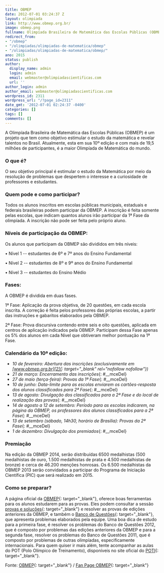 ```yaml
---
title: OBMEP
date: 2012-07-01 03:24:37 Z
layout: olimpiada
link: http://www.obmep.org.br/
image: obmep.png
fullname: Olimpíada Brasileira de Matemática das Escolas Públicas (OBMEP)
redirect_from:
- "/obmep"
- "/olimpiadas/olimpiadas-de-matematica/obmep"
- "/olimpiadas/olimpiadas-de-matematica/obmep/"
ano: 2015
status: publish
author:
  display_name: admin
  login: admin
  email: webmaster@olimpiadascientificas.com
  url: ''
author_login: admin
author_email: webmaster@olimpiadascientificas.com
wordpress_id: 2311
wordpress_url: "/?page_id=2311"
date_gmt: '2012-07-01 02:24:37 -0400'
categories: []
tags: []
comments: []
---
```


A Olimpíada Brasileira de Matemática das Escolas Públicas (OBMEP) é um projeto que tem como objetivo estimular o estudo da matemática e revelar talentos no Brasil. Atualmente, esta em sua 10º edição e com mais de 19,5
milhões de participantes, é a maior Olimpíada de Matemática do mundo.


### O que é?

O seu objetivo principal é estimular o estudo da Matemática por meio da resolução de problemas que despertem o interesse e a curiosidade de professores e estudantes.


### Quem pode e como participar?

Todos os alunos inscritos em escolas públicas municipais, estaduais e federais brasileiras podem participar da OBMEP. A inscrição é feita somente pelas escolas, que indicam quantos alunos irão participar da 1ª Fase da
olimpíada. A inscrição não pode ser feita pelo próprio aluno.


### Níveis de participação da OBMEP:

Os alunos que participam da OBMEP são divididos em três níveis:


• Nível 1 -- estudantes de 6º e 7º anos do Ensino Fundamental

• Nível 2 -- estudantes de 8º e 9º anos do Ensino Fundamental

• Nível 3 -- estudantes do Ensino Médio

### Fases:

A OBMEP é dividida em duas fases.


1ª Fase: Aplicação da prova objetiva, de 20 questões, em cada escola inscrita. A correção é feita pelos professores das próprias escolas, a partir das instruções e gabaritos elaborados pela OBMEP.

2ª Fase: Prova discursiva contendo entre seis e oito questões, aplicada em centros de aplicação indicados pela OBMEP. Participam dessa Fase apenas os 5% dos alunos em cada Nível que obtiveram melhor pontuação na 1ª Fase.

### Calendário da 10ª edição:




* *10 de fevereiro: Abertura das inscrições (exclusivamente em [www.obmep.org.br][2]{: target="_blank" rel="nofollow nofollow"})*
* *21 de março: Encerramento das inscrições*{: #__mceDel}
* *27 de maio (terça-feira): Provas da 1ª Fase*{: #__mceDel}
* *10 de junho: Data-limite para as escolas enviarem os cartões-resposta dos alunos classificados para 2ª Fase*{: #__mceDel}
* *13 de agosto: Divulgação dos classificados para a 2ª Fase e do local de realização das provas*{: #__mceDel}
* *14 de agosto a 12 de setembro: Período para as escolas indicarem, na página da OBMEP, os professores dos alunos classificados para a 2ª Fase*{: #__mceDel}
* *13 de setembro (sábado, 14h30, horário de Brasília): Provas da 2ª Fase*{: #__mceDel}
* *1 de dezembro: Divulgação dos premiados*{: #__mceDel}
  




### Premiação

Na edição da OBMEP 2014, serão distribuídas 6500 medalhistas (500 medalhistas de ouro, 1.500 medalhistas de prata e 4.500 medalhistas de bronze) e cerca de 46.200 menções honrosas. Os 6.500 medalhistas da OBMEP 2013
serão convidados a participar do Programa de Iniciação Científica (PIC) que será realizado em 2015.


### Como se preparar?

A página oficial da [OBMEP][3]{: target="_blank"}, oferece boas ferramentas para os alunos estudarem para as provas. Eles podem consultar a sessão [provas e soluções][4]{: target="_blank"} e resolver as provas de edições
anteriores da OBMEP, e também o [Banco de Questões][5]{: target="_blank"}, que apresenta problemas elaborados pela equipe. Uma boa dica de estudo para a primeira fase, é resolver os problemas do Banco de Questões 2012,
que é composto por problemas das edições anteriores da OBMEP e para a segunda fase, resolver os problemas do Banco de Questões 2011, que é composto por problemas de outras olimpíadas, especificamente internacionais. Para
quem quiser ir mais além, tente acompanhar as aulas do POT (Polo Olímpico de Treinamento), disponíveis no site oficial do [POTI][6]{: target="_blank"}.


Fonte: [OBMEP][3]{: target="_blank"} / [Fan Page OBMEP][7]{: target="_blank"}



[1]: /wp-content/uploads/2014/02/logo_obmep2014.png
[2]: http://www.obmep.org.br/
[3]: http://www.obmep.org.br "Página Oficial da OBMEP"
[4]: http://www.obmep.org.br/provas.htm "Provas e soluções"
[5]: http://www.obmep.org.br/banco.html "Banco de Questões"
[6]: http://poti.impa.br "Página oficial do POTI"
[7]: http://www.facebook.com/obmep "Obmep"
